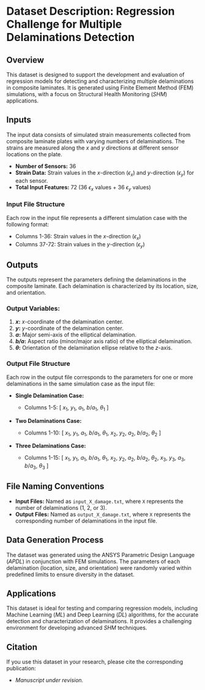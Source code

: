# Dataset Description: Regression Challenge for Multiple Delaminations Detection

## Overview
This dataset is designed to support the development and evaluation of regression models for detecting and characterizing multiple delaminations in composite laminates. It is generated using Finite Element Method (FEM) simulations, with a focus on Structural Health Monitoring (_SHM_) applications.

## Inputs
The input data consists of simulated strain measurements collected from composite laminate plates with varying numbers of delaminations. The strains are measured along the _x_ and _y_ directions at different sensor locations on the plate.

- **Number of Sensors:** 36
- **Strain Data:** Strain values in the _x_-direction ($\epsilon_x$) and _y_-direction ($\epsilon_y$) for each sensor.
- **Total Input Features:** 72 (36 $\epsilon_x$ values + 36 $\epsilon_y$ values)

### Input File Structure
Each row in the input file represents a different simulation case with the following format:

- Columns 1-36: Strain values in the _x_-direction ($\epsilon_x$)
- Columns 37-72: Strain values in the _y_-direction ($\epsilon_y$)

## Outputs
The outputs represent the parameters defining the delaminations in the composite laminate. Each delamination is characterized by its location, size, and orientation.

### Output Variables:
1. **_x_:** _x_-coordinate of the delamination center.
2. **_y_:** _y_-coordinate of the delamination center.
3. **_a_:** Major semi-axis of the elliptical delamination.
4. **_b/a_:** Aspect ratio (minor/major axis ratio) of the elliptical delamination.
5. **$\theta$:** Orientation of the delamination ellipse relative to the _z_-axis.

### Output File Structure
Each row in the output file corresponds to the parameters for one or more delaminations in the same simulation case as the input file:

- **Single Delamination Case:**
  - Columns 1-5: [ $x_1$, $y_1$, $a_1$, $b/a_1$, $\theta_1$ ]
  
- **Two Delaminations Case:**
  - Columns 1-10: [ $x_1$, $y_1$, $a_1$, $b/a_1$, $\theta_1$, $x_2$, $y_2$, $a_2$, $b/a_2$, $\theta_2$ ]
  
- **Three Delaminations Case:**
  - Columns 1-15: [ $x_1$, $y_1$, $a_1$, $b/a_1$, $\theta_1$, $x_2$, $y_2$, $a_2$, $b/a_2$, $\theta_2$, $x_3$, $y_3$, $a_3$, $b/a_3$, $\theta_3$ ]



## File Naming Conventions
- **Input Files:** Named as `input_X_damage.txt`, where `X` represents the number of delaminations (1, 2, or 3).
- **Output Files:** Named as `output_X_damage.txt`, where `X` represents the corresponding number of delaminations in the input file.


## Data Generation Process
The dataset was generated using the ANSYS Parametric Design Language (_APDL_) in conjunction with FEM simulations. The parameters of each delamination (location, size, and orientation) were randomly varied within predefined limits to ensure diversity in the dataset.

## Applications
This dataset is ideal for testing and comparing regression models, including Machine Learning (_ML_) and Deep Learning (_DL_) algorithms, for the accurate detection and characterization of delaminations. It provides a challenging environment for developing advanced _SHM_ techniques.

## Citation
If you use this dataset in your research, please cite the corresponding publication:

- _Manuscript under revision._
